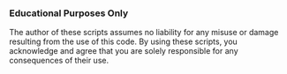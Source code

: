 ### Educational Purposes Only
The author of these scripts assumes no liability for any misuse or damage resulting from the use of this code. By using these scripts, you acknowledge and agree that you are solely responsible for any consequences of their use.
